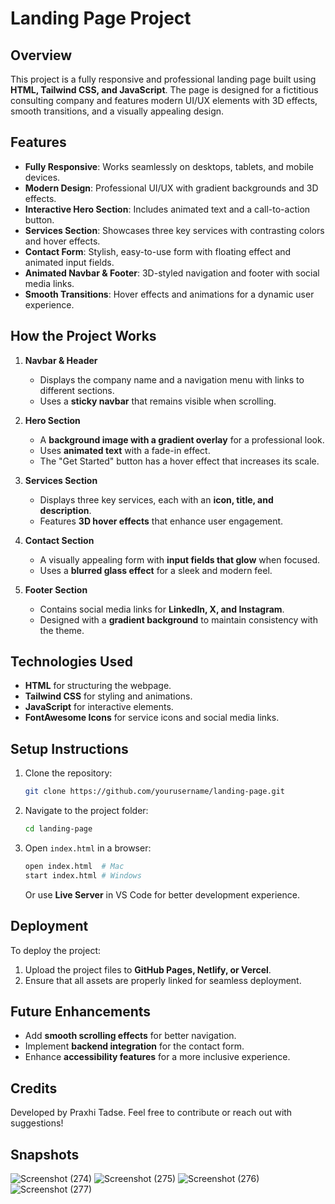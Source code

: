 # Landing Page Project

## Overview
This project is a fully responsive and professional landing page built using **HTML, Tailwind CSS, and JavaScript**. The page is designed for a fictitious consulting company and features modern UI/UX elements with 3D effects, smooth transitions, and a visually appealing design.

## Features
- **Fully Responsive**: Works seamlessly on desktops, tablets, and mobile devices.
- **Modern Design**: Professional UI/UX with gradient backgrounds and 3D effects.
- **Interactive Hero Section**: Includes animated text and a call-to-action button.
- **Services Section**: Showcases three key services with contrasting colors and hover effects.
- **Contact Form**: Stylish, easy-to-use form with floating effect and animated input fields.
- **Animated Navbar & Footer**: 3D-styled navigation and footer with social media links.
- **Smooth Transitions**: Hover effects and animations for a dynamic user experience.

## How the Project Works
1. **Navbar & Header**
   - Displays the company name and a navigation menu with links to different sections.
   - Uses a **sticky navbar** that remains visible when scrolling.
   
2. **Hero Section**
   - A **background image with a gradient overlay** for a professional look.
   - Uses **animated text** with a fade-in effect.
   - The "Get Started" button has a hover effect that increases its scale.
   
3. **Services Section**
   - Displays three key services, each with an **icon, title, and description**.
   - Features **3D hover effects** that enhance user engagement.
   
4. **Contact Section**
   - A visually appealing form with **input fields that glow** when focused.
   - Uses a **blurred glass effect** for a sleek and modern feel.
   
5. **Footer Section**
   - Contains social media links for **LinkedIn, X, and Instagram**.
   - Designed with a **gradient background** to maintain consistency with the theme.

## Technologies Used
- **HTML** for structuring the webpage.
- **Tailwind CSS** for styling and animations.
- **JavaScript** for interactive elements.
- **FontAwesome Icons** for service icons and social media links.

## Setup Instructions
1. Clone the repository:
   ```bash
   git clone https://github.com/yourusername/landing-page.git
   ```
2. Navigate to the project folder:
   ```bash
   cd landing-page
   ```
3. Open `index.html` in a browser:
   ```bash
   open index.html  # Mac
   start index.html # Windows
   ```
   Or use **Live Server** in VS Code for better development experience.

## Deployment
To deploy the project:
1. Upload the project files to **GitHub Pages, Netlify, or Vercel**.
2. Ensure that all assets are properly linked for seamless deployment.

## Future Enhancements
- Add **smooth scrolling effects** for better navigation.
- Implement **backend integration** for the contact form.
- Enhance **accessibility features** for a more inclusive experience.

## Credits
Developed by Praxhi Tadse. Feel free to contribute or reach out with suggestions!

## Snapshots
![Screenshot (274)](https://github.com/user-attachments/assets/ab5ab7ca-08c7-4bae-8f41-8df71a470c1d)
![Screenshot (275)](https://github.com/user-attachments/assets/2ad22fad-7210-4ee2-813e-b2c237da14f7)
![Screenshot (276)](https://github.com/user-attachments/assets/a267c1a5-038f-42c5-8d03-66ca0c6b61d5)
![Screenshot (277)](https://github.com/user-attachments/assets/b49eee9a-8778-4f80-81c6-1d46319d73d0)


